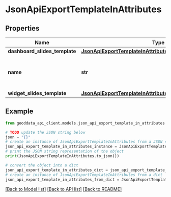 # JsonApiExportTemplateInAttributes


## Properties

Name | Type | Description | Notes
------------ | ------------- | ------------- | -------------
**dashboard_slides_template** | [**JsonApiExportTemplateInAttributesDashboardSlidesTemplate**](JsonApiExportTemplateInAttributesDashboardSlidesTemplate.md) |  | [optional] 
**name** | **str** | User-facing name of the Slides template. | 
**widget_slides_template** | [**JsonApiExportTemplateInAttributesWidgetSlidesTemplate**](JsonApiExportTemplateInAttributesWidgetSlidesTemplate.md) |  | [optional] 

## Example

```python
from gooddata_api_client.models.json_api_export_template_in_attributes import JsonApiExportTemplateInAttributes

# TODO update the JSON string below
json = "{}"
# create an instance of JsonApiExportTemplateInAttributes from a JSON string
json_api_export_template_in_attributes_instance = JsonApiExportTemplateInAttributes.from_json(json)
# print the JSON string representation of the object
print(JsonApiExportTemplateInAttributes.to_json())

# convert the object into a dict
json_api_export_template_in_attributes_dict = json_api_export_template_in_attributes_instance.to_dict()
# create an instance of JsonApiExportTemplateInAttributes from a dict
json_api_export_template_in_attributes_from_dict = JsonApiExportTemplateInAttributes.from_dict(json_api_export_template_in_attributes_dict)
```
[[Back to Model list]](../README.md#documentation-for-models) [[Back to API list]](../README.md#documentation-for-api-endpoints) [[Back to README]](../README.md)


